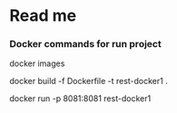# Read me

### Docker commands for run project
docker images

docker build -f Dockerfile -t rest-docker1 .

docker run -p 8081:8081 rest-docker1

